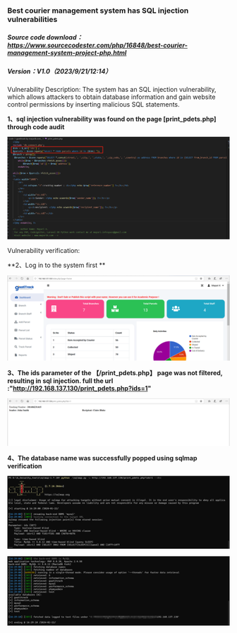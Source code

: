 ### Best courier management system has SQL injection vulnerabilities

##### Source code download：https://www.sourcecodester.com/php/16848/best-courier-management-system-project-php.html

##### Version：V1.0（2023/9/21/12:14）

Vulnerability Description: The system has an SQL injection vulnerability, which allows attackers to obtain database information and gain website control permissions by inserting malicious SQL statements.

**1、sql injection vulnerability was found on the page [print_pdets.php] through code audit**

![image-20240122164434283](https://github.com/modian-un/CVE/blob/main/Best%20courier%20management%20system.assets/image-20240122164434283.png)

Vulnerability verification:

**2、Log in to the system first **

![image-20240122164821985](https://github.com/modian-un/CVE/blob/main/Best%20courier%20management%20system.assets/image-20240122164821985.png)

**3、The ids parameter of the 【/print_pdets.php】 page was not filtered, resulting in sql injection. full the url :"http://192.168.137.130/print_pdets.php?ids=1"**

![image-20240122165001075](https://github.com/modian-un/CVE/blob/main/Best%20courier%20management%20system.assets/image-20240122165001075.png)

**4、The database name was successfully popped using sqlmap verification**

![image-20240122165258751](https://github.com/modian-un/CVE/blob/main/Best%20courier%20management%20system.assets/image-20240122165258751.png)

![image-20240122165354125](https://github.com/modian-un/CVE/blob/main/Best%20courier%20management%20system.assets/image-20240122165354125.png)
